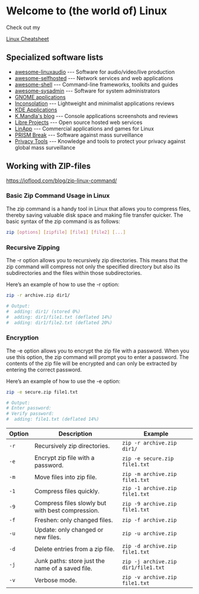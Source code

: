 # Welcome to (the world of) Linux

Check out my

[Linux Cheatsheet](https://github.com/arvidjohansen/linux-cheat-sheet)

## Specialized software lists

-   [awesome-linuxaudio](https://github.com/nodiscc/awesome-linuxaudio) --- Software for audio/video/live production
-   [awesome-selfhosted](https://github.com/Kickball/awesome-selfhosted) --- Network services and web applications
-   [awesome-shell](https://github.com/alebcay/awesome-shell) --- Command-line frameworks, toolkits and guides
-   [awesome-sysadmin](https://github.com/n1trux/awesome-sysadmin) --- Software for system administrators
-   [GNOME applications](https://wiki.gnome.org/Apps)
-   [Inconsolation](https://inconsolation.wordpress.com/index/) --- Lightweight and minimalist applications reviews
-   [KDE Applications](https://kde.org/applications/)
-   [K.Mandla's blog](https://kmandla.wordpress.com/software/) --- Console applications screenshots and reviews
-   [Libre Projects](https://libreprojects.net/) --- Open source hosted web services
-   [LinApp](https://web.archive.org/web/20200530213904/http://lin-app.com/) --- Commercial applications and games for Linux
-   [PRISM Break](https://prism-break.org/en/all/) --- Software against mass surveillance
-   [Privacy Tools](https://www.privacytools.io/) --- Knowledge and tools to protect your privacy against global mass surveillance


## Working with ZIP-files
https://ioflood.com/blog/zip-linux-command/

### Basic Zip Command Usage in Linux
The zip command is a handy tool in Linux that allows you to compress files, thereby saving valuable disk space and making file transfer quicker. The basic syntax of the zip command is as follows:

```bash
zip [options] [zipfile] [file1] [file2] [...]
```

### Recursive Zipping
The -r option allows you to recursively zip directories. This means that the zip command will compress not only the specified directory but also its subdirectories and the files within those subdirectories.

Here’s an example of how to use the -r option:
```bash
zip -r archive.zip dir1/

# Output:
#  adding: dir1/ (stored 0%)
#  adding: dir1/file1.txt (deflated 14%)
#  adding: dir1/file2.txt (deflated 20%)
```
### Encryption
The -e option allows you to encrypt the zip file with a password. When you use this option, the zip command will prompt you to enter a password. The contents of the zip file will be encrypted and can only be extracted by entering the correct password.

Here’s an example of how to use the -e option:
```bash
zip -e secure.zip file1.txt

# Output:
# Enter password: 
# Verify password: 
#  adding: file1.txt (deflated 14%)
```

| Option | Description | Example |
| --- | --- | --- |
| `-r` | Recursively zip directories. | `zip -r archive.zip dir1/` |
| `-e` | Encrypt zip file with a password. | `zip -e secure.zip file1.txt` |
| `-m` | Move files into zip file. | `zip -m archive.zip file1.txt` |
| `-1` | Compress files quickly. | `zip -1 archive.zip file1.txt` |
| `-9` | Compress files slowly but with best compression. | `zip -9 archive.zip file1.txt` |
| `-f` | Freshen: only changed files. | `zip -f archive.zip` |
| `-u` | Update: only changed or new files. | `zip -u archive.zip` |
| `-d` | Delete entries from a zip file. | `zip -d archive.zip file1.txt` |
| `-j` | Junk paths: store just the name of a saved file. | `zip -j archive.zip dir1/file1.txt` |
| `-v` | Verbose mode. | `zip -v archive.zip file1.txt` |